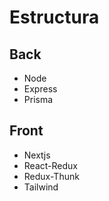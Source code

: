 # Estructura

<h2>Back</h2>
<ul>
<li>Node</li>
<li>Express</li>
<li>Prisma</li>
</ul>

<h2>Front</h2>
<ul>
<li>Nextjs</li>
<li>React-Redux</li>
<li>Redux-Thunk</li>
<li>Tailwind</li>
</ul>
